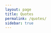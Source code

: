 ```yaml
---
layout: page
title: Quotes
permalink: /quotes/
sidebar: true
---
```

<div id="app"></div>
<script
   type="text/javascript"
   src="https://rawgit.com/devisscher/api.tdevisscher.ca/master/components/builds/QuotesApp.js"
></script>
